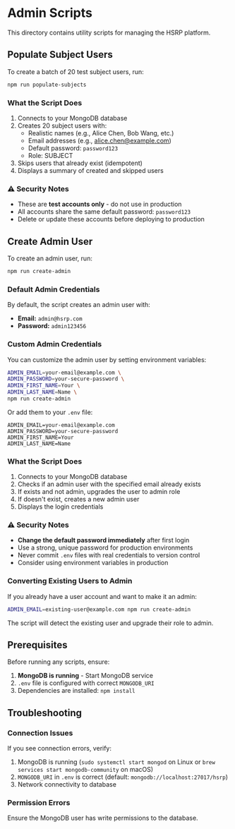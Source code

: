 # Admin Scripts

This directory contains utility scripts for managing the HSRP platform.

## Populate Subject Users

To create a batch of 20 test subject users, run:

```bash
npm run populate-subjects
```

### What the Script Does

1. Connects to your MongoDB database
2. Creates 20 subject users with:
   - Realistic names (e.g., Alice Chen, Bob Wang, etc.)
   - Email addresses (e.g., alice.chen@example.com)
   - Default password: `password123`
   - Role: SUBJECT
3. Skips users that already exist (idempotent)
4. Displays a summary of created and skipped users

### ⚠️ Security Notes

- These are **test accounts only** - do not use in production
- All accounts share the same default password: `password123`
- Delete or update these accounts before deploying to production

## Create Admin User

To create an admin user, run:

```bash
npm run create-admin
```

### Default Admin Credentials

By default, the script creates an admin user with:
- **Email:** `admin@hsrp.com`
- **Password:** `admin123456`

### Custom Admin Credentials

You can customize the admin user by setting environment variables:

```bash
ADMIN_EMAIL=your-email@example.com \
ADMIN_PASSWORD=your-secure-password \
ADMIN_FIRST_NAME=Your \
ADMIN_LAST_NAME=Name \
npm run create-admin
```

Or add them to your `.env` file:

```env
ADMIN_EMAIL=your-email@example.com
ADMIN_PASSWORD=your-secure-password
ADMIN_FIRST_NAME=Your
ADMIN_LAST_NAME=Name
```

### What the Script Does

1. Connects to your MongoDB database
2. Checks if an admin user with the specified email already exists
3. If exists and not admin, upgrades the user to admin role
4. If doesn't exist, creates a new admin user
5. Displays the login credentials

### ⚠️ Security Notes

- **Change the default password immediately** after first login
- Use a strong, unique password for production environments
- Never commit `.env` files with real credentials to version control
- Consider using environment variables in production

### Converting Existing Users to Admin

If you already have a user account and want to make it an admin:

```bash
ADMIN_EMAIL=existing-user@example.com npm run create-admin
```

The script will detect the existing user and upgrade their role to admin.

## Prerequisites

Before running any scripts, ensure:
1. **MongoDB is running** - Start MongoDB service
2. `.env` file is configured with correct `MONGODB_URI`
3. Dependencies are installed: `npm install`

## Troubleshooting

### Connection Issues

If you see connection errors, verify:
1. MongoDB is running (`sudo systemctl start mongod` on Linux or `brew services start mongodb-community` on macOS)
2. `MONGODB_URI` in `.env` is correct (default: `mongodb://localhost:27017/hsrp`)
3. Network connectivity to database

### Permission Errors

Ensure the MongoDB user has write permissions to the database.
